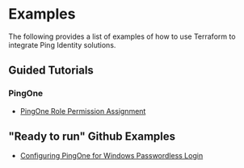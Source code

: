# Examples

The following provides a list of examples of how to use Terraform to integrate Ping Identity solutions.

## Guided Tutorials

### PingOne

* [PingOne Role Permission Assignment](./pingone/role-assignment)

## "Ready to run" Github Examples

* [Configuring PingOne for Windows Passwordless Login](https://github.com/pingidentity/terraform-docs/tree/main/examples/pingone-workforce-windows-passwordless-login)